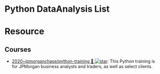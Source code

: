 # Python DataAnalysis List

# Resource

## Courses

- [2020~jpmorganchase/python-training 🎥 ![star](https://img.shields.io/github/stars/jpmorganchase/python-training)](https://github.com/jpmorganchase/python-training): This Python training is for JPMorgan business analysts and traders, as well as select clients.
